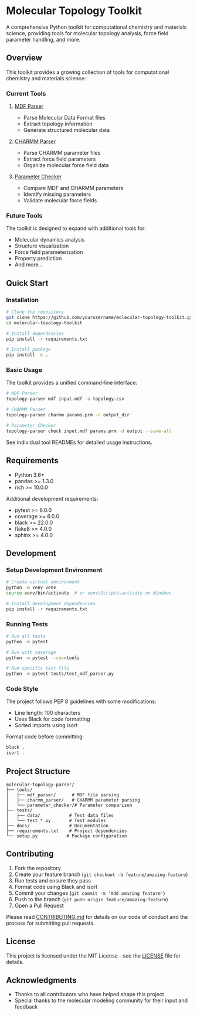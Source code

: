 # Molecular Topology Toolkit

A comprehensive Python toolkit for computational chemistry and materials science, providing tools for molecular topology analysis, force field parameter handling, and more.

## Overview

This toolkit provides a growing collection of tools for computational chemistry and materials science:

### Current Tools

1. [MDF Parser](tools/mdf_parser/README.md)
   - Parse Molecular Data Format files
   - Extract topology information
   - Generate structured molecular data

2. [CHARMM Parser](tools/charmm_parser/README.md)
   - Parse CHARMM parameter files
   - Extract force field parameters
   - Organize molecular force field data

3. [Parameter Checker](tools/parameter_checker/README.md)
   - Compare MDF and CHARMM parameters
   - Identify missing parameters
   - Validate molecular force fields

### Future Tools

The toolkit is designed to expand with additional tools for:
- Molecular dynamics analysis
- Structure visualization
- Force field parameterization
- Property prediction
- And more...

## Quick Start

### Installation

```bash
# Clone the repository
git clone https://github.com/yourusername/molecular-topology-toolkit.git
cd molecular-topology-toolkit

# Install dependencies
pip install -r requirements.txt

# Install package
pip install -e .
```

### Basic Usage

The toolkit provides a unified command-line interface:

```bash
# MDF Parser
topology-parser mdf input.mdf -o topology.csv

# CHARMM Parser
topology-parser charmm params.prm -o output_dir

# Parameter Checker
topology-parser check input.mdf params.prm -d output --save-all
```

See individual tool READMEs for detailed usage instructions.

## Requirements

- Python 3.6+
- pandas >= 1.3.0
- rich >= 10.0.0

Additional development requirements:
- pytest >= 6.0.0
- coverage >= 6.0.0
- black >= 22.0.0
- flake8 >= 4.0.0
- sphinx >= 4.0.0

## Development

### Setup Development Environment

```bash
# Create virtual environment
python -m venv venv
source venv/bin/activate  # or venv\Scripts\activate on Windows

# Install development dependencies
pip install -r requirements.txt
```

### Running Tests

```bash
# Run all tests
python -m pytest

# Run with coverage
python -m pytest --cov=tools

# Run specific test file
python -m pytest tests/test_mdf_parser.py
```

### Code Style

The project follows PEP 8 guidelines with some modifications:
- Line length: 100 characters
- Uses Black for code formatting
- Sorted imports using isort

Format code before committing:
```bash
black .
isort .
```

## Project Structure

```
molecular-topology-parser/
├── tools/
│   ├── mdf_parser/      # MDF file parsing
│   ├── charmm_parser/   # CHARMM parameter parsing
│   └── parameter_checker/# Parameter comparison
├── tests/
│   ├── data/           # Test data files
│   └── test_*.py       # Test modules
├── docs/               # Documentation
├── requirements.txt    # Project dependencies
└── setup.py           # Package configuration
```

## Contributing

1. Fork the repository
2. Create your feature branch (`git checkout -b feature/amazing-feature`)
3. Run tests and ensure they pass
4. Format code using Black and isort
5. Commit your changes (`git commit -m 'Add amazing feature'`)
6. Push to the branch (`git push origin feature/amazing-feature`)
7. Open a Pull Request

Please read [CONTRIBUTING.md](CONTRIBUTING.md) for details on our code of conduct and the process for submitting pull requests.

## License

This project is licensed under the MIT License - see the [LICENSE](LICENSE) file for details.

## Acknowledgments

- Thanks to all contributors who have helped shape this project
- Special thanks to the molecular modeling community for their input and feedback
